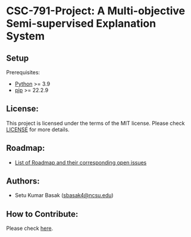 # CSC-791-Project: A Multi-objective Semi-supervised Explanation System

## Setup

Prerequisites:
* [Python](https://www.python.org/downloads/) >= 3.9
* [pip](https://linuxize.com/post/how-to-install-pip-on-ubuntu-20.04/) >= 22.2.9



## License:
This project is licensed under the terms of the MIT license. Please check [LICENSE](https://github.com/setu1421/CSC-791-Project/blob/main/LICENSE) for more details. 
## Roadmap:
  - [List of Roadmap and their corresponding open issues](https://github.com/setu1421/CSC-791-Project/issues)
## Authors:
 - Setu Kumar Basak (sbasak4@ncsu.edu)
## How to Contribute:
 Please check [here](https://github.com/setu1421/CSC-791-Project/blob/main/CONTRIBUTING.md).
